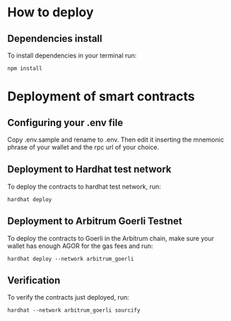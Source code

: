 # How to deploy

## Dependencies install
To install dependencies in your terminal run:

```terminal
npm install
```

# Deployment of smart contracts
## Configuring your .env file
Copy .env.sample and rename to .env. Then edit it inserting the mnemonic phrase of your wallet and the rpc url of your choice.

## Deployment to Hardhat test network
To deploy the contracts to hardhat test network, run:
```terminal
hardhat deploy
```

## Deployment to Arbitrum Goerli Testnet
To deploy the contracts to Goerli in the Arbitrum chain, make sure your wallet has enough AGOR for the gas fees and run:
```terminal
hardhat deploy --network arbitrum_goerli
```

## Verification
To verify the contracts just deployed, run:
```terminal
hardhat --network arbitrum_goerli sourcify
```